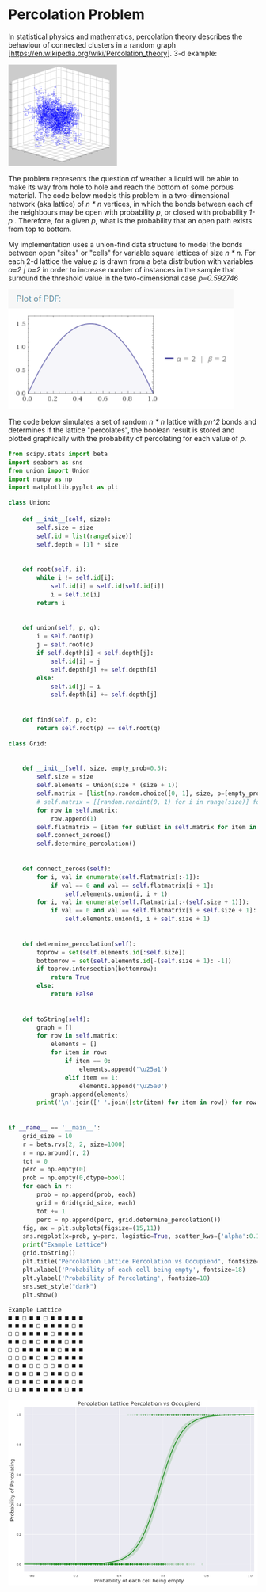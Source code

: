 # Percolation Problem

In statistical physics and mathematics, percolation theory describes the behaviour of connected clusters in a random graph [https://en.wikipedia.org/wiki/Percolation_theory]. 3-d example:

![img](./220px-Perc-wiki.png)

The problem represents the question of weather a liquid will be able to make its way from hole to hole and reach the bottom of some porous material. The code below models this problem in a two-dimensional network (aka lattice) of *n \* n* vertices, in which the bonds between each of the neighbours may be open with probability *p*, or closed with probability *1-p* . Therefore, for a given *p​*, what is the probability that an open path exists from top to bottom.

My implementation uses a union-find data structure to model the bonds between open "sites" or "cells" for variable square lattices of size *n \* n​*. For each 2-d lattice the value *p* is drawn from a beta distribution with variables *a=2 | b=2* in order to increase number of instances in the sample that surround the threshold value in the two-dimensional case *p=0.592746*

![1570252951808](./beta.png)



The code below simulates a set of random *n \* n* lattice with *pn^2​* bonds and determines if the lattice "percolates", the boolean result is stored and plotted graphically with the probability of percolating for each value of *p​*.



```python
from scipy.stats import beta
import seaborn as sns
from union import Union
import numpy as np
import matplotlib.pyplot as plt
```


```python
class Union:
    
    def __init__(self, size):
        self.size = size
        self.id = list(range(size))
        self.depth = [1] * size


    def root(self, i):
        while i != self.id[i]:
            self.id[i] = self.id[self.id[i]]
            i = self.id[i]
        return i


    def union(self, p, q):
        i = self.root(p)
        j = self.root(q)
        if self.depth[i] < self.depth[j]:
            self.id[i] = j
            self.depth[j] += self.depth[i]
        else:
            self.id[j] = i
            self.depth[i] += self.depth[j]


    def find(self, p, q):
        return self.root(p) == self.root(q)
```


```python
class Grid:


    def __init__(self, size, empty_prob=0.5):
        self.size = size
        self.elements = Union(size * (size + 1))
        self.matrix = [list(np.random.choice([0, 1], size, p=[empty_prob, 1-empty_prob])) for x in range(size)]
        # self.matrix = [[random.randint(0, 1) for i in range(size)] for x in range(size)]
        for row in self.matrix:
            row.append(1)
        self.flatmatrix = [item for sublist in self.matrix for item in sublist]
        self.connect_zeroes()
        self.determine_percolation()


    def connect_zeroes(self):
        for i, val in enumerate(self.flatmatrix[:-1]):
            if val == 0 and val == self.flatmatrix[i + 1]:
                self.elements.union(i, i + 1)
        for i, val in enumerate(self.flatmatrix[:-(self.size + 1)]):
            if val == 0 and val == self.flatmatrix[i + self.size + 1]:
                self.elements.union(i, i + self.size + 1)


    def determine_percolation(self):
        toprow = set(self.elements.id[:self.size])
        bottomrow = set(self.elements.id[-(self.size + 1): -1])
        if toprow.intersection(bottomrow):
            return True
        else:
            return False


    def toString(self):
        graph = []
        for row in self.matrix:
            elements = []
            for item in row:
                if item == 0:
                    elements.append('\u25a1')
                elif item == 1:
                    elements.append('\u25a0')
            graph.append(elements)
        print('\n'.join([' '.join([str(item) for item in row]) for row in graph]))


if __name__ == '__main__':
    grid_size = 10
    r = beta.rvs(2, 2, size=1000)
    r = np.around(r, 2)
    tot = 0
    perc = np.empty(0)
    prob = np.empty(0,dtype=bool)
    for each in r:
        prob = np.append(prob, each)
        grid = Grid(grid_size, each)
        tot += 1
        perc = np.append(perc, grid.determine_percolation())
    fig, ax = plt.subplots(figsize=(15,11))
    sns.regplot(x=prob, y=perc, logistic=True, scatter_kws={'alpha':0.1, 'color': 'green'}, line_kws={'color':'green'})
    print("Example Lattice")
    grid.toString()
    plt.title("Percolation Lattice Percolation vs Occupiend", fontsize=20)
    plt.xlabel('Probability of each cell being empty', fontsize=18)
    plt.ylabel('Probability of Percolating', fontsize=18)
    sns.set_style("dark")
    plt.show()
```

    Example Lattice
    ■ ■ □ ■ ■ □ ■ ■ ■ ■ ■
    ■ ■ ■ ■ □ ■ ■ ■ ■ □ ■
    □ □ ■ ■ ■ ■ □ ■ ■ ■ ■
    ■ ■ □ ■ □ ■ ■ ■ □ ■ ■
    □ □ ■ ■ ■ ■ ■ □ ■ ■ ■
    □ □ □ ■ □ ■ □ ■ ■ ■ ■
    ■ □ ■ □ □ □ □ ■ □ ■ ■
    ■ □ ■ □ ■ □ ■ ■ □ □ ■
    ■ □ ■ ■ □ ■ ■ ■ ■ □ ■
    □ □ ■ ■ ■ ■ ■ ■ □ ■ ■



![png](output_2_1.png)



